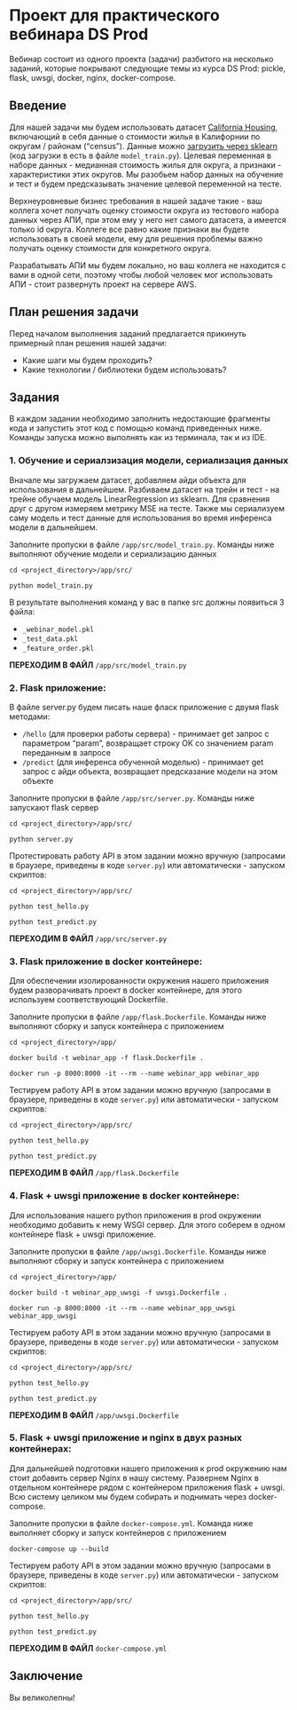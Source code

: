 # Проект для практического вебинара DS Prod
Вебинар состоит из одного проекта (задачи) разбитого на несколько заданий,
которые покрывают следующие темы из курса DS Prod:
pickle, flask, uwsgi, docker, nginx, docker-compose.

## Введение
Для нашей задачи мы будем использовать датасет [California Housing](https://scikit-learn.org/stable/datasets/index.html#california-housing-dataset),
включающий в себя данные о стоимости жилья в Калифорнии по округам / районам (“census”).
Данные можно [загрузить через sklearn](https://scikit-learn.org/stable/modules/generated/sklearn.datasets.fetch_california_housing.html#sklearn.datasets.fetch_california_housing) 
(код загрузки в есть в файле `model_train.py`). 
Целевая переменная в наборе данных - медианная стоимость жилья для округа, 
а признаки - характеристики этих округов. 
Мы разобьем набор данных на обучение и тест 
и будем предсказывать значение целевой переменной на тесте.

Верхнеуровневые бизнес требования в нашей задаче такие - 
ваш коллега хочет получать оценку стоимости округа из тестового набора данных через АПИ, 
при этом ему у него нет самого датасета, а имеется только id округа. 
Коллеге все равно какие признаки вы будете использовать в своей модели, 
ему для решения проблемы важно получать оценку стоимости для конкретного округа.

Разрабатывать АПИ мы будем локально, 
но ваш коллега не находится с вами в одной сети, поэтому 
чтобы любой человек мог использовать АПИ - 
стоит развернуть проект на сервере AWS.


## План решения задачи
Перед началом выполнения заданий предлагается прикинуть примерный 
план решения нашей задачи:
- Какие шаги мы будем проходить?
- Какие технологии / библиотеки будем использовать?

## Задания
В каждом задании необходимо заполнить недостающие фрагменты кода 
и запустить этот код с помощью команд приведенных ниже. 
Команды запуска можно выполнять как из терминала, так и из IDE.

### 1. Обучение и сериалзизация модели, сериализация данных
Вначале мы загружаем датасет, добавляем айди объекта для использования в дальнейшем.
Разбиваем датасет на трейн и тест - 
на трейне обучаем модель LinearRegression из sklearn.
Для сравнения друг с другом измеряем метрику MSE на тесте. 
Также мы сериализуем саму модель и тест данные 
для использования во время инференса модели в дальнейшем.
 
 
Заполните пропуски в файле `/app/src/model_train.py`. 
Команды ниже выполняют обучение модели и сериализацию данных
```
cd <project_directory>/app/src/

python model_train.py 
```
В результате выполнения команд у вас в папке src должны появиться 3 файла:
- `_webinar_model.pkl`
- `_test_data.pkl`
- `_feature_order.pkl`

**ПЕРЕХОДИМ В ФАЙЛ** `/app/src/model_train.py`

### 2. Flask приложение:
В файле server.py будем писать наше фласк приложение с двумя flask методами:
- `/hello` (для проверки работы сервера) - 
принимает get запрос с параметром “param”,
 возвращает строку ОК со значением param переданным в запросе
- `/predict` (для инференса обученной моделью) - 
принимает get запрос с айди объекта,
 возвращает предсказание модели на этом объекте


Заполните пропуски в файле `/app/src/server.py`. 
Команды ниже запускают flask сервер
```
cd <project_directory>/app/src/

python server.py 
```
Протестировать работу API в этом задании можно 
вручную (запросами в браузере, приведены в коде `server.py`) 
или автоматически - запуском скриптов:
```
cd <project_directory>/app/src/

python test_hello.py

python test_predict.py
```

**ПЕРЕХОДИМ В ФАЙЛ** `/app/src/server.py`

### 3. Flask приложение в docker контейнере:
Для обеспечении изолированности окружения нашего приложения 
будем разворачивать проект в docker контейнере, 
для этого используем соответствующий Dockerfile.

Заполните пропуски в файле `/app/flask.Dockerfile`.
Команды ниже выполняют сборку и запуск контейнера с приложением

```
cd <project_directory>/app/

docker build -t webinar_app -f flask.Dockerfile .

docker run -p 8000:8000 -it --rm --name webinar_app webinar_app
```
Тестируем работу API в этом задании можно 
вручную (запросами в браузере, приведены в коде `server.py`) 
или автоматически - запуском скриптов:
```
cd <project_directory>/app/src/

python test_hello.py

python test_predict.py
```

**ПЕРЕХОДИМ В ФАЙЛ** `/app/flask.Dockerfile`

### 4. Flask + uwsgi приложение в docker контейнере:
Для использования нашего python приложения в prod окружении 
необходимо добавить к нему WSGI сервер. 
Для этого соберем в одном контейнере flask + uwsgi приложение.

Заполните пропуски в файле `/app/uwsgi.Dockerfile`.
Команды ниже выполняют сборку и запуск контейнера с приложением
```
cd <project_directory>/app/

docker build -t webinar_app_uwsgi -f uwsgi.Dockerfile .

docker run -p 8000:8000 -it --rm --name webinar_app_uwsgi webinar_app_uwsgi
```
Тестируем работу API в этом задании можно 
вручную (запросами в браузере, приведены в коде `server.py`) 
или автоматически - запуском скриптов:
```
cd <project_directory>/app/src/

python test_hello.py

python test_predict.py
```

**ПЕРЕХОДИМ В ФАЙЛ** `/app/uwsgi.Dockerfile`

### 5. Flask + uwsgi приложение и nginx в двух разных контейнерах:
Для дальнейшей подготовки нашего приложения к prod окружению 
нам стоит добавить сервер Nginx в нашу систему. Развернем Nginx 
в отдельном контейнере рядом с контейнером приложения flask + uwsgi. 
Всю систему целиком мы будем собирать и поднимать через docker-compose.

Заполните пропуски в файле `docker-compose.yml`.
Команда ниже выполняет сборку и запуск контейнеров с приложением
```
docker-compose up --build
```
Тестируем работу API в этом задании можно 
вручную (запросами в браузере, приведены в коде `server.py`) 
или автоматически - запуском скриптов:
```
cd <project_directory>/app/src/

python test_hello.py

python test_predict.py
```

**ПЕРЕХОДИМ В ФАЙЛ** `docker-compose.yml`

## Заключение

Вы великолепны!
